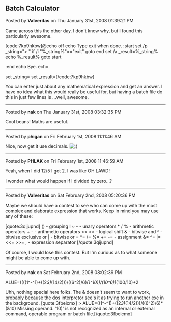 ## Batch Calculator
Posted by **Valveritas** on Thu January 31st, 2008 01:39:21 PM

Came across this the other day.  I don't know why, but I found this particularly awesome. 

[code:7kp9hkbw]@echo off
echo Type exit when done&#46;
&#58;start
set /p _string=&quot;&gt; &quot;
if /i &quot;%_string%&quot;==&quot;exit&quot; goto end
set /a _result=%_string%
echo %_result%
goto start

&#58;end
echo Bye&#46;
echo&#46;

set _string=
set _result=[/code:7kp9hkbw]

You can enter just about any mathematical expression and get an answer.  I have no idea what this would really be useful for, but having a batch file do this in just few lines is ...well, awesome.

--------------------------------------------------------------------------------

Posted by **nak** on Thu January 31st, 2008 03:32:35 PM

Cool beans! Maths are useful.

--------------------------------------------------------------------------------

Posted by **phigan** on Fri February 1st, 2008 11:11:46 AM

Nice, now get it use decimals. <!-- s;) --><img src="{SMILIES_PATH}/icon_e_wink.gif" alt=";)" title="Wink" /><!-- s;) -->

--------------------------------------------------------------------------------

Posted by **PHLAK** on Fri February 1st, 2008 11:46:59 AM

Yeah, when I did 12/5 I got 2.  I was like OH LAWD!

I wonder what would happen if I divided by zero...?

--------------------------------------------------------------------------------

Posted by **Valveritas** on Sat February 2nd, 2008 05:20:36 PM

Maybe we should have a contest to see who can come up with the most complex and elaborate expression that works.  Keep in mind you may use any of these:

[quote:3qijupnd]
 ()                  - grouping
    ! ~ -               - unary operators
    * / %               - arithmetic operators
    + -                 - arithmetic operators
    &lt;&lt; &gt;&gt;               - logical shift
    &amp;                   - bitwise and
    ^                   - bitwise exclusive or
    |                   - bitwise or
    = *= /= %= += -=    - assignment
      &amp;= ^= |= &lt;&lt;= &gt;&gt;=
    ,                   - expression separator
[/quote:3qijupnd]

Of course, I would lose this contest.  But I'm curious as to what someone might be able to come up with.

--------------------------------------------------------------------------------

Posted by **nak** on Sat February 2nd, 2008 08:02:39 PM

ALUE=((((1^-^1)+((2*3)*(14/2)))/((6^2)/6)*(1^10))/(10^6))*(100/10)+2

Uhh, nothing special here folks.  The &amp; doesn't seem to want to work, probably because the dos interpretor see's it as trying to run another exe in the background.
[quote:3fbeicmx]
&gt; ALUE=((1^-^1)+((2*3)*(14/2)))/((6^2)/6)*(&amp;10)
Missing operand.
'10)' is not recognized as an internal or external command,
operable program or batch file.[/quote:3fbeicmx]
